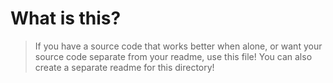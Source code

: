 # What is this?
> If you have a source code that works better when alone, or want your source code separate from your readme, use this file! You can also create a separate readme
> for this directory!
